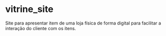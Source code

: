 # vitrine_site
Site para apresentar item de uma loja física de forma digital para facilitar a interação do cliente com os itens.
